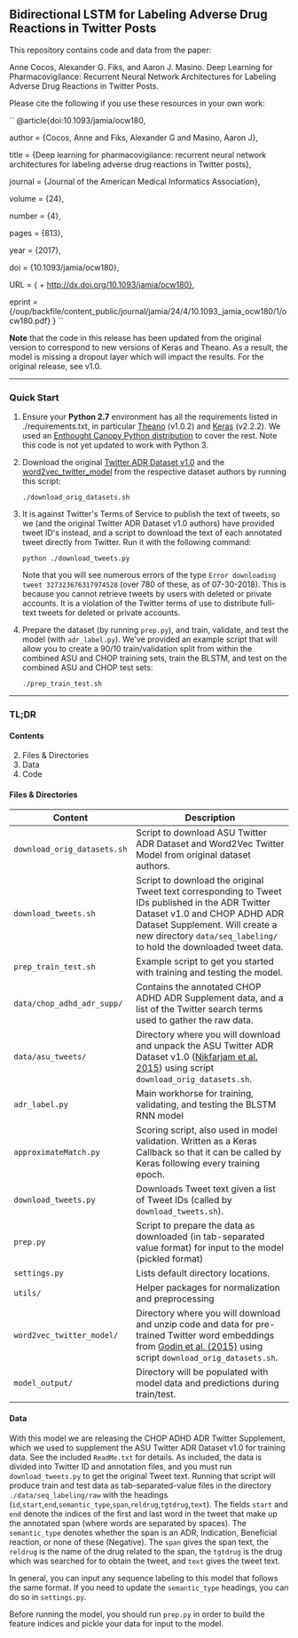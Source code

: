 ## Bidirectional LSTM for Labeling Adverse Drug Reactions in Twitter Posts

This repository contains code and data from the paper:

Anne Cocos, Alexander G. Fiks, and Aaron J. Masino. Deep Learning for Pharmacovigilance: Recurrent Neural Network Architectures for Labeling Adverse Drug Reactions in Twitter Posts. 

Please cite the following if you use these resources in your own work:

``
@article{doi:10.1093/jamia/ocw180,

author = {Cocos, Anne and Fiks, Alexander G and Masino, Aaron J},

title = {Deep learning for pharmacovigilance: recurrent neural network architectures for labeling adverse drug reactions in Twitter posts},

journal = {Journal of the American Medical Informatics Association},

volume = {24},

number = {4},

pages = {813},

year = {2017},

doi = {10.1093/jamia/ocw180},

URL = { + http://dx.doi.org/10.1093/jamia/ocw180},

eprint = {/oup/backfile/content_public/journal/jamia/24/4/10.1093_jamia_ocw180/1/ocw180.pdf}
}
``

**Note** that the code in this release has been updated from the original version to correspond to new versions of Keras and Theano. As a result, the model is missing a dropout layer which will impact the results. For the original release, see v1.0.

----

### Quick Start

1. Ensure your **Python 2.7** environment has all the requirements listed in ./requirements.txt, in particular [Theano](http://deeplearning.net/software/theano/install.html) (v1.0.2) and [Keras]() (v2.2.2). We used an [Enthought Canopy Python distribution](https://store.enthought.com/downloads/#default) to cover the rest. Note this code is not yet updated to work with Python 3.

2. Download the original [Twitter ADR Dataset v1.0](http://diego.asu.edu/Publications/ADRMine.html) and the [word2vec\_twitter\_model](http://www.fredericgodin.com/software/) from the respective dataset authors by running this script:

	``
	./download_orig_datasets.sh
	``
	
3. It is against Twitter's Terms of Service to publish the text of tweets, so we (and the original Twitter ADR Dataset v1.0 authors) have provided tweet ID's instead, and a script to download the text of each annotated tweet directly from Twitter. Run it with the following command:

	``
	python ./download_tweets.py
	``

	Note that you will see numerous errors of the type `Error downloading tweet 327323676317974528` (over 780 of these, as of 07-30-2018). This is because you cannot retrieve tweets by users with deleted or private accounts. It is a violation of the Twitter terms of use to distribute full-text tweets for deleted or private accounts.

4. Prepare the dataset (by running `prep.py`), and train, validate, and test the model (with `adr_label.py`). We've provided an example script that will allow you to create a 90/10 train/validation split from within the combined ASU and CHOP training sets, train the BLSTM, and test on the combined ASU and CHOP test sets:

	``
	./prep_train_test.sh
	``
	
------

### TL;DR

#### Contents
2. Files & Directories
3. Data
4. Code 

#### Files & Directories

Content | Description 
--- | --- 
`download_orig_datasets.sh` | Script to download ASU Twitter ADR Dataset and Word2Vec Twitter Model from original dataset authors.
`download_tweets.sh` | Script to download the original Tweet text corresponding to Tweet IDs published in the ADR Twitter Dataset v1.0 and CHOP ADHD ADR Dataset Supplement. Will create a new directory `data/seq_labeling/` to hold the downloaded tweet data.
`prep_train_test.sh` | Example script to get you started with training and testing the model.
`data/chop_adhd_adr_supp/` | Contains the annotated CHOP ADHD ADR Supplement data, and a list of the Twitter search terms used to gather the raw data.
`data/asu_tweets/` | Directory where you will download and unpack the ASU Twitter ADR Dataset v1.0 ([Nikfarjam et al. 2015](http://diego.asu.edu/Publications/ADRMine.html)) using script `download_orig_datasets.sh`.
`adr_label.py` | Main workhorse for training, validating, and testing the BLSTM RNN model
`approximateMatch.py` | Scoring script, also used in model validation. Written as a Keras Callback so that it can be called by Keras following every training epoch.
`download_tweets.py` | Downloads Tweet text given a list of Tweet IDs (called by `download_tweets.sh`).
`prep.py` | Script to prepare the data as downloaded (in tab-separated value format) for input to the model (pickled format)
`settings.py` | Lists default directory locations.
`utils/` | Helper packages for normalization and preprocessing 
`word2vec_twitter_model/` | Directory where you will download and unzip code and data for pre-trained Twitter word embeddings from [Godin et al. (2015)](http://noisy-text.github.io/2015/pdf/WNUT22.pdf) using script `download_orig_datasets.sh`.
`model_output/` | Directory will be populated with model data and predictions during train/test.

#### Data

With this model we are releasing the CHOP ADHD ADR Twitter Supplement, which we used to supplement the ASU Twitter ADR Dataset v1.0 for training data. See the included `ReadMe.txt` for details. As included, the data is divided into Twitter ID and annotation files, and you must run `download_tweets.py` to get the original Tweet text. Running that script will produce train and test data as tab-separated-value files in the directory `./data/seq_labeling/raw` with the headings (`id`,`start`,`end`,`semantic_type`,`span`,`reldrug`,`tgtdrug`,`text`). The fields `start` and `end` denote the indices of the first and last word in the tweet that make up the annotated span (where words are separated by spaces). The `semantic_type` denotes whether the span is an ADR, Indication, Beneficial reaction, or none of these (Negative). The `span` gives the span text, the `reldrug` is the name of the drug related to the span, the `tgtdrug` is the drug which was searched for to obtain the tweet, and `text` gives the tweet text.

In general, you can input any sequence labeling to this model that follows the same format. If you need to update the `semantic_type` headings, you can do so in `settings.py`.

Before running the model, you should run `prep.py` in order to build the feature indices and pickle your data for input to the model.



